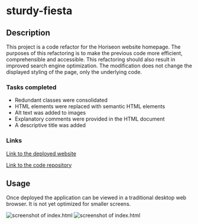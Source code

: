 # sturdy-fiesta

## Description

This project is a code refactor for the Horiseon website homepage.   The purposes of this refactoring is to make the previous code more efficient, comprehensible and accessible.  This refactoring should also result in improved search engine optimization. The modification does not change the displayed styling of the page, only the underlying code.

### Tasks completed
* Redundant classes were consolidated
* HTML elements were replaced with semantic HTML elements
* Alt text was added to images
* Explanatory comments were provided in the HTML document
* A descriptive title was added

### Links

[Link to the deployed website](https://gkigongo.github.io/sturdy-fiesta/)

[Link to the code repository](https://github.com/gkigongo/sturdy-fiesta)


## Usage

Once deployed the application can be viewed in a traditional desktop web browser.  It is not yet optimized for smaller screens.

![screenshot of index.html](./assets/images/horiseon1.png)
![screenshot of index.html](./assets/images/horiseon2.png)